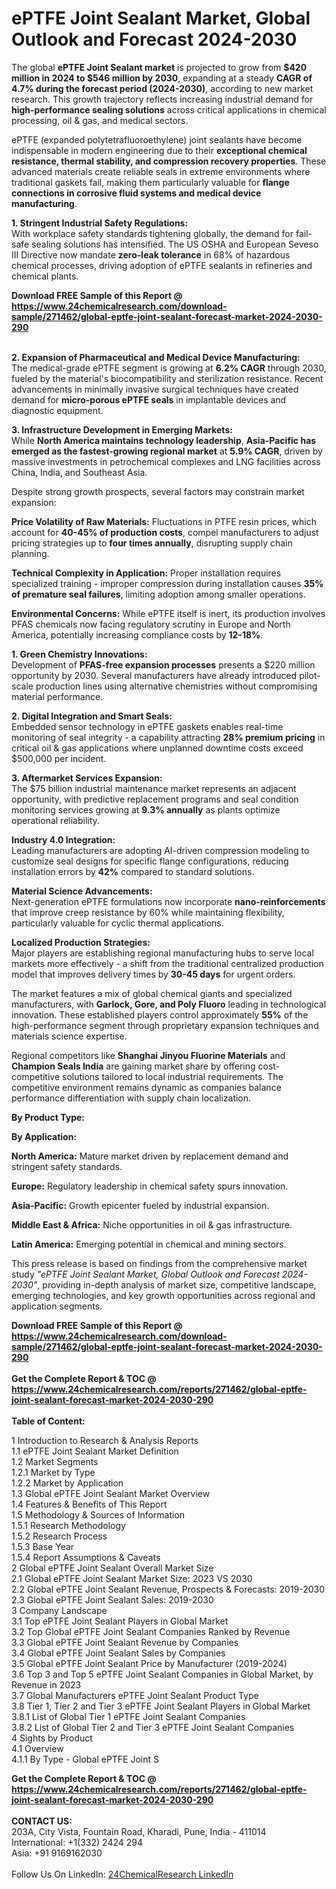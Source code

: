 <h1>ePTFE Joint Sealant Market, Global Outlook and Forecast 2024-2030</h1><p>The global <strong>ePTFE Joint Sealant market</strong> is projected to grow from <strong>$420 million in 2024 to $546 million by 2030</strong>, expanding at a steady <strong>CAGR of 4.7% during the forecast period (2024-2030)</strong>, according to new market research. This growth trajectory reflects increasing industrial demand for <strong>high-performance sealing solutions</strong> across critical applications in chemical processing, oil &amp; gas, and medical sectors.</p><p>ePTFE (expanded polytetrafluoroethylene) joint sealants have become indispensable in modern engineering due to their <strong>exceptional chemical resistance, thermal stability, and compression recovery properties</strong>. These advanced materials create reliable seals in extreme environments where traditional gaskets fail, making them particularly valuable for <strong>flange connections in corrosive fluid systems and medical device manufacturing</strong>.</p><p><strong>1. Stringent Industrial Safety Regulations:</strong><br>
With workplace safety standards tightening globally, the demand for fail-safe sealing solutions has intensified. The US OSHA and European Seveso III Directive now mandate <strong>zero-leak tolerance</strong> in 68% of hazardous chemical processes, driving adoption of ePTFE sealants in refineries and chemical plants.</p><div><b>Download FREE Sample of this Report @ 
            <a href="https://www.24chemicalresearch.com/download-sample/271462/global-eptfe-joint-sealant-forecast-market-2024-2030-290">
            https://www.24chemicalresearch.com/download-sample/271462/global-eptfe-joint-sealant-forecast-market-2024-2030-290</a></b></div><br><p><strong>2. Expansion of Pharmaceutical and Medical Device Manufacturing:</strong><br>
The medical-grade ePTFE segment is growing at <strong>6.2% CAGR</strong> through 2030, fueled by the material's biocompatibility and sterilization resistance. Recent advancements in minimally invasive surgical techniques have created demand for <strong>micro-porous ePTFE seals</strong> in implantable devices and diagnostic equipment.</p><p><strong>3. Infrastructure Development in Emerging Markets:</strong><br>
While <strong>North America maintains technology leadership</strong>, <strong>Asia-Pacific has emerged as the fastest-growing regional market</strong> at <strong>5.9% CAGR</strong>, driven by massive investments in petrochemical complexes and LNG facilities across China, India, and Southeast Asia.</p><p>Despite strong growth prospects, several factors may constrain market expansion:</p><p><strong>Price Volatility of Raw Materials:</strong> Fluctuations in PTFE resin prices, which account for <strong>40-45% of production costs</strong>, compel manufacturers to adjust pricing strategies up to <strong>four times annually</strong>, disrupting supply chain planning.</p><p><strong>Technical Complexity in Application:</strong> Proper installation requires specialized training - improper compression during installation causes <strong>35% of premature seal failures</strong>, limiting adoption among smaller operations.</p><p><strong>Environmental Concerns:</strong> While ePTFE itself is inert, its production involves PFAS chemicals now facing regulatory scrutiny in Europe and North America, potentially increasing compliance costs by <strong>12-18%</strong>.</p><p><strong>1. Green Chemistry Innovations:</strong><br>
Development of <strong>PFAS-free expansion processes</strong> presents a $220 million opportunity by 2030. Several manufacturers have already introduced pilot-scale production lines using alternative chemistries without compromising material performance.</p><p><strong>2. Digital Integration and Smart Seals:</strong><br>
Embedded sensor technology in ePTFE gaskets enables real-time monitoring of seal integrity - a capability attracting <strong>28% premium pricing</strong> in critical oil &amp; gas applications where unplanned downtime costs exceed $500,000 per incident.</p><p><strong>3. Aftermarket Services Expansion:</strong><br>
The $75 billion industrial maintenance market represents an adjacent opportunity, with predictive replacement programs and seal condition monitoring services growing at <strong>9.3% annually</strong> as plants optimize operational reliability.</p><p><strong>Industry 4.0 Integration:</strong><br>
	Leading manufacturers are adopting AI-driven compression modeling to customize seal designs for specific flange configurations, reducing installation errors by <strong>42%</strong> compared to standard solutions.</p><p><strong>Material Science Advancements:</strong><br>
	Next-generation ePTFE formulations now incorporate <strong>nano-reinforcements</strong> that improve creep resistance by 60% while maintaining flexibility, particularly valuable for cyclic thermal applications.</p><p><strong>Localized Production Strategies:</strong><br>
	Major players are establishing regional manufacturing hubs to serve local markets more effectively - a shift from the traditional centralized production model that improves delivery times by <strong>30-45 days</strong> for urgent orders.</p><p>The market features a mix of global chemical giants and specialized manufacturers, with <strong>Garlock, Gore, and Poly Fluoro</strong> leading in technological innovation. These established players control approximately <strong>55%</strong> of the high-performance segment through proprietary expansion techniques and materials science expertise.</p><p>Regional competitors like <strong>Shanghai Jinyou Fluorine Materials</strong> and <strong>Champion Seals India</strong> are gaining market share by offering cost-competitive solutions tailored to local industrial requirements. The competitive environment remains dynamic as companies balance performance differentiation with supply chain localization.</p><p><strong>By Product Type:</strong></p><p><strong>By Application:</strong></p><p><strong>North America:</strong> Mature market driven by replacement demand and stringent safety standards.</p><p><strong>Europe:</strong> Regulatory leadership in chemical safety spurs innovation.</p><p><strong>Asia-Pacific:</strong> Growth epicenter fueled by industrial expansion.</p><p><strong>Middle East &amp; Africa:</strong> Niche opportunities in oil &amp; gas infrastructure.</p><p><strong>Latin America:</strong> Emerging potential in chemical and mining sectors.</p><p>This press release is based on findings from the comprehensive market study <em>"ePTFE Joint Sealant Market, Global Outlook and Forecast 2024-2030"</em>, providing in-depth analysis of market size, competitive landscape, emerging technologies, and key growth opportunities across regional and application segments.</p><div><b>Download FREE Sample of this Report @ 
            <a href="https://www.24chemicalresearch.com/download-sample/271462/global-eptfe-joint-sealant-forecast-market-2024-2030-290">
            https://www.24chemicalresearch.com/download-sample/271462/global-eptfe-joint-sealant-forecast-market-2024-2030-290</a></b></div><br><div><b>Get the Complete Report & TOC @ 
            <a href="https://www.24chemicalresearch.com/reports/271462/global-eptfe-joint-sealant-forecast-market-2024-2030-290">
            https://www.24chemicalresearch.com/reports/271462/global-eptfe-joint-sealant-forecast-market-2024-2030-290</a></b></div><br>
            <b>Table of Content:</b><p>1 Introduction to Research & Analysis Reports<br />
    1.1 ePTFE Joint Sealant Market Definition<br />
    1.2 Market Segments<br />
        1.2.1 Market by Type<br />
        1.2.2 Market by Application<br />
    1.3 Global ePTFE Joint Sealant Market Overview<br />
    1.4 Features & Benefits of This Report<br />
    1.5 Methodology & Sources of Information<br />
        1.5.1 Research Methodology<br />
        1.5.2 Research Process<br />
        1.5.3 Base Year<br />
        1.5.4 Report Assumptions & Caveats<br />
2 Global ePTFE Joint Sealant Overall Market Size<br />
    2.1 Global ePTFE Joint Sealant Market Size: 2023 VS 2030<br />
    2.2 Global ePTFE Joint Sealant Revenue, Prospects & Forecasts: 2019-2030<br />
    2.3 Global ePTFE Joint Sealant Sales: 2019-2030<br />
3 Company Landscape<br />
    3.1 Top ePTFE Joint Sealant Players in Global Market<br />
    3.2 Top Global ePTFE Joint Sealant Companies Ranked by Revenue<br />
    3.3 Global ePTFE Joint Sealant Revenue by Companies<br />
    3.4 Global ePTFE Joint Sealant Sales by Companies<br />
    3.5 Global ePTFE Joint Sealant Price by Manufacturer (2019-2024)<br />
    3.6 Top 3 and Top 5 ePTFE Joint Sealant Companies in Global Market, by Revenue in 2023<br />
    3.7 Global Manufacturers ePTFE Joint Sealant Product Type<br />
    3.8 Tier 1, Tier 2 and Tier 3 ePTFE Joint Sealant Players in Global Market<br />
        3.8.1 List of Global Tier 1 ePTFE Joint Sealant Companies<br />
        3.8.2 List of Global Tier 2 and Tier 3 ePTFE Joint Sealant Companies<br />
4 Sights by Product<br />
    4.1 Overview<br />
        4.1.1 By Type - Global ePTFE Joint S</p><div><b>Get the Complete Report & TOC @ 
            <a href="https://www.24chemicalresearch.com/reports/271462/global-eptfe-joint-sealant-forecast-market-2024-2030-290">
            https://www.24chemicalresearch.com/reports/271462/global-eptfe-joint-sealant-forecast-market-2024-2030-290</a></b></div><br><b>CONTACT US:</b><br>
            203A, City Vista, Fountain Road, Kharadi, Pune, India - 411014<br>
            International: +1(332) 2424 294<br>
            Asia: +91 9169162030 <br><br>
            Follow Us On LinkedIn: <a href="https://www.linkedin.com/company/24chemicalresearch/">24ChemicalResearch LinkedIn</a>